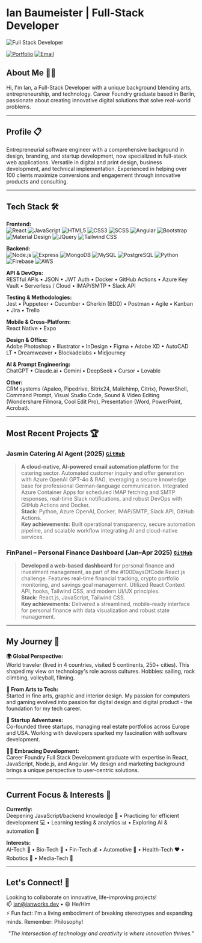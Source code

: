 # Ian Baumeister | Full-Stack Developer 

![Full Stack Developer](https://img.shields.io/badge/Full--Stack-Developer-1A1B27?style=for-the-badge&logo=react&logoColor=61DAFB)

[![Portfolio](https://img.shields.io/badge/Portfolio-ianworks.dev-1A1B27?style=for-the-badge&logo=firefox&logoColor=FF7139)](https://ianworks.dev)
[![Email](https://img.shields.io/badge/Email-ian%40ianworks.dev-1A1B27?style=for-the-badge&logo=gmail&logoColor=EA4335)](mailto:ian@ianworks.dev)

## About Me 👨‍💻

Hi, I'm Ian, a Full-Stack Developer with a unique background blending arts, entrepreneurship, and technology. Career Foundry graduate based in Berlin, passionate about creating innovative digital solutions that solve real-world problems.

---

## Profile 📋

Entrepreneurial software engineer with a comprehensive background in design, branding, and startup development, now specialized in full-stack web applications. Versatile in digital and print design, business development, and technical implementation. Experienced in helping over 100 clients maximize conversions and engagement through innovative products and consulting.

---

## Tech Stack 🛠️ 

**Frontend:**  
![React](https://img.shields.io/badge/React-61DAFB?style=flat-square&logo=react&logoColor=black) 
![JavaScript](https://img.shields.io/badge/JavaScript-F7DF1E?style=flat-square&logo=javascript&logoColor=black) 
![HTML5](https://img.shields.io/badge/HTML5-E34F26?style=flat-square&logo=html5&logoColor=white)
![CSS3](https://img.shields.io/badge/CSS3-1572B6?style=flat-square&logo=css3&logoColor=white) 
![SCSS](https://img.shields.io/badge/SCSS-CC6699?style=flat-square&logo=sass&logoColor=white) 
![Angular](https://img.shields.io/badge/Angular-DD0031?style=flat-square&logo=angular&logoColor=white)
![Bootstrap](https://img.shields.io/badge/Bootstrap-7952B3?style=flat-square&logo=bootstrap&logoColor=white) 
![Material Design](https://img.shields.io/badge/Material--UI-0081CB?style=flat-square&logo=mui&logoColor=white) 
![JQuery](https://img.shields.io/badge/jQuery-0769AD?style=flat-square&logo=jquery&logoColor=white)
![Tailwind CSS](https://img.shields.io/badge/Tailwind%20CSS-38B2AC?style=flat-square&logo=tailwind-css&logoColor=white)

**Backend:**  
![Node.js](https://img.shields.io/badge/Node.js-339933?style=flat-square&logo=nodedotjs&logoColor=white) 
![Express](https://img.shields.io/badge/Express-000000?style=flat-square&logo=express&logoColor=white) 
![MongoDB](https://img.shields.io/badge/MongoDB-47A248?style=flat-square&logo=mongodb&logoColor=white) 
![MySQL](https://img.shields.io/badge/MySQL-4479A1?style=flat-square&logo=mysql&logoColor=white) 
![PostgreSQL](https://img.shields.io/badge/PostgreSQL-336791?style=flat-square&logo=postgresql&logoColor=white) 
![Python](https://img.shields.io/badge/Python-3776AB?style=flat-square&logo=python&logoColor=white) 
![Firebase](https://img.shields.io/badge/Firebase-FFCA28?style=flat-square&logo=firebase&logoColor=black) 
![AWS](https://img.shields.io/badge/AWS-232F3E?style=flat-square&logo=amazon-aws&logoColor=white)

**API & DevOps:**  
RESTful APIs • JSON • JWT Auth • Docker • GitHub Actions • Azure Key Vault • Serverless / Cloud • IMAP/SMTP • Slack API

**Testing & Methodologies:**  
Jest • Puppeteer • Cucumber • Gherkin (BDD) • Postman • Agile • Kanban • Jira • Trello

**Mobile & Cross-Platform:**  
React Native • Expo

**Design & Office:**  
Adobe Photoshop • Illustrator • InDesign • Figma • Adobe XD • AutoCAD LT • Dreamweaver • Blockadelabs • Midjourney

**AI & Prompt Engineering:**  
ChatGPT • Claude.ai • Gemini • DeepSeek • Cursor • Lovable

**Other:**  
CRM systems (Apaleo, Pipedrive, Bitrix24, Mailchimp, Citrix), PowerShell, Command Prompt, Visual Studio Code, Sound & Video Editing (Wondershare Filmora, Cool Edit Pro), Presentation (Word, PowerPoint, Acrobat).

---

## Most Recent Projects 🏆

### Jasmin Catering AI Agent (2025) [`GitHub`](https://github.com/ibxibx/jasmin-catering-ai-agent)
> **A cloud-native, AI-powered email automation platform** for the catering sector. Automated customer inquiry and offer generation with Azure OpenAI GPT-4o & RAG, leveraging a secure knowledge base for professional German-language communication. Integrated Azure Container Apps for scheduled IMAP fetching and SMTP responses, real-time Slack notifications, and robust DevOps with GitHub Actions and Docker.  
**Stack:** Python, Azure OpenAI, Docker, IMAP/SMTP, Slack API, GitHub Actions.  
**Key achievements:** Built operational transparency, secure automation pipeline, and scalable workflow integrating AI and cloud-native services.

### FinPanel – Personal Finance Dashboard (Jan–Apr 2025) [`GitHub`](https://github.com/ibxibx/finpanel)
> **Developed a web-based dashboard** for personal finance and investment management, as part of the #100DaysOfCode React.js challenge. Features real-time financial tracking, crypto portfolio monitoring, and savings goal management. Utilized React Context API, hooks, Tailwind CSS, and modern UI/UX principles.  
**Stack:** React.js, JavaScript, Tailwind CSS.  
**Key achievements:** Delivered a streamlined, mobile-ready interface for personal finance with data visualization and robust state management.

---

## My Journey 🚀 

**🌍 Global Perspective:**  
World traveler (lived in 4 countries, visited 5 continents, 250+ cities). This shaped my view on technology's role across cultures. Hobbies: sailing, rock climbing, volleyball, filming.

**🎨 From Arts to Tech:**  
Started in fine arts, graphic and interior design. My passion for computers and gaming evolved into passion for digital design and digital product - the foundation for my tech career.

**💼 Startup Adventures:**  
Co-founded three startups, managing real estate portfolios across Europe and USA. Working with developers sparked my fascination with software development.

**👨‍💻 Embracing Development:**  
Career Foundry Full Stack Development graduate with expertise in React, JavaScript, Node.js, and Angular. My design and marketing background brings a unique perspective to user-centric solutions.

---

## Current Focus & Interests 🔭

**Currently:**  
Deepening JavaScript/backend knowledge 🌱 • Practicing for efficient development 💻 • Learning testing & analytics 📊 • Exploring AI & automation 🤖

**Interests:**  
AI-Tech 🧠 • Bio-Tech 🧬 • Fin-Tech 💰 • Automotive 🚗 • Health-Tech ❤️ • Robotics 🤖 • Media-Tech 📱

---

## Let's Connect! 🤝 

Looking to collaborate on innovative, life-improving projects!  
📫 ian@ianworks.dev • 😄 He/Him  
⚡ Fun fact: I'm a living embodiment of breaking stereotypes and expanding minds. Remember: Philosophy!

<div align="center"><i>"The intersection of technology and creativity is where innovation thrives."</i></div>